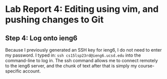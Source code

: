 # Lab Report 4: Editing using vim, and pushing changes to Git
## Step 4: Log onto ieng6
Because I previously generated an SSH key for ieng6, I do not need to enter my password. 
I typed in: `ssh cs15lsp23rd@ieng6.ucsd.edu` into the command-line to log in. 
The ssh command allows me to connect remotely to the ieng6 server, and the chunk of text after that is simply my course-specific account.
